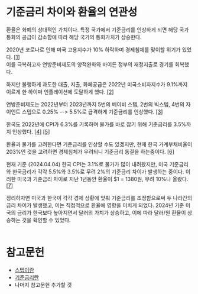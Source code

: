 # 기준금리 차이와 환율의 연관성 

환율은 화폐의 상대적인 가치이다.
특정 국가에서 기준금리를 인상하게 되면 해당 국가 통화의 공급이 감소함에 따라 
해당 국가의 통화가치가 상승한다.

2020년 코로나로 인해 미국 고용지수가 10% 하락하며 경제침체를 맞이할 위기가 있었다. [[1]](https://tradingeconomics.com/united-states/employment-rate) </br>
이를 극복하고자 연방준비제도의 양적완화와 바이든 정부의 재정지출로 경기를 회복했다.

하지만 불행하게 과도한 대출, 지출, 화페공급은 2022년 미국소비자지수가 
9.1%까지 이르게 한 하이퍼 인플레이션에 도달하게 했다. [[2]](https://kr.investing.com/economic-calendar/cpi-733)


연방준비제도는 2022년부터 2023년까지 5번의 베이비 스텝, 
2번의 빅스텝,  4번의 자이언트 스텝으로 0.25% --> 5.5%로 급격하게 기준금리를 인상했다. [[3]](https://fred.stlouisfed.org/series/FEDFUNDS)
 

한국도 2022년에 CPI가 6.3%를 기록하며 물가를 바로 잡기 위해 기준금리를 3.5%까지 인상했다. [[4]](https://kr.investing.com/economic-calendar/south-korean-cpi-467)
[[5]](https://www.bok.or.kr/portal/singl/baseRate/list.do?dataSeCd=01&menuNo=200643)

환율과 물가를 고려한다면 기준금리를 인상할 수도 있겠지만, 현재 한국 가계부채비율이 203%인 것을 고려하면
경제침체가 우려되니 기준금리 동결을 하는중이다. [[6]](https://www.index.go.kr/unify/idx-info.do?idxCd=5054) 


현재 기준 (2024.04.04) 한국 CPI는 3.1%로 물가가 많이 내려왔지만, 미국 기준금리와 한국금리가 각각 5.5%와 3.5%로 
무려 2%의 기준금리 차이가 발생하는 중이다. 이러한 미국과 기준금리 차이로 지난 1년동안 환율이 $1 = 1380원, 무려 10%나 올랐다. [[7]](https://www.investing.com/currencies/usd-krw)

정리하자면 미국과 한국이 각각 경제 상황에 맞춰 기준금리를 조정함으로써 두 나라간의 금리 차이가 발생했고, 이는 직접적으로 환율에 영향을 미치게 되었다. 2024년 기준 미국의 금리가 한국보다 높아지면서 달러의 가치가 상승하고, 이에 따라 달러/원 환율이 상승하는 것을 확인할 수 있었다.</br></br>


# 참고문헌
- [스텝이란](https://namu.wiki/w/%EC%8A%A4%ED%85%9D(%EA%B2%BD%EC%A0%9C%20%EC%9A%A9%EC%96%B4))
- [기준금리란](https://namu.wiki/w/%EA%B8%B0%EC%A4%80%EA%B8%88%EB%A6%AC)
- 나머지 참고문헌 추가할 것
